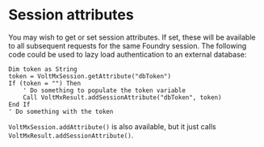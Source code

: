 # Session attributes

You may wish to get or set session attributes. If set, these will be available to all subsequent requests for the same Foundry session. The following code could be used to lazy load authentication to an external database:

``` vbscript
Dim token as String
token = VoltMxSession.getAttribute("dbToken")
If (token = "") Then
    ' Do something to populate the token variable
    Call VoltMxResult.addSessionAttribute("dbToken", token)
End If
' Do something with the token
```

`VoltMxSession.addAttribute()` is also available, but it just calls `VoltMxResult.addSessionAttribute()`.